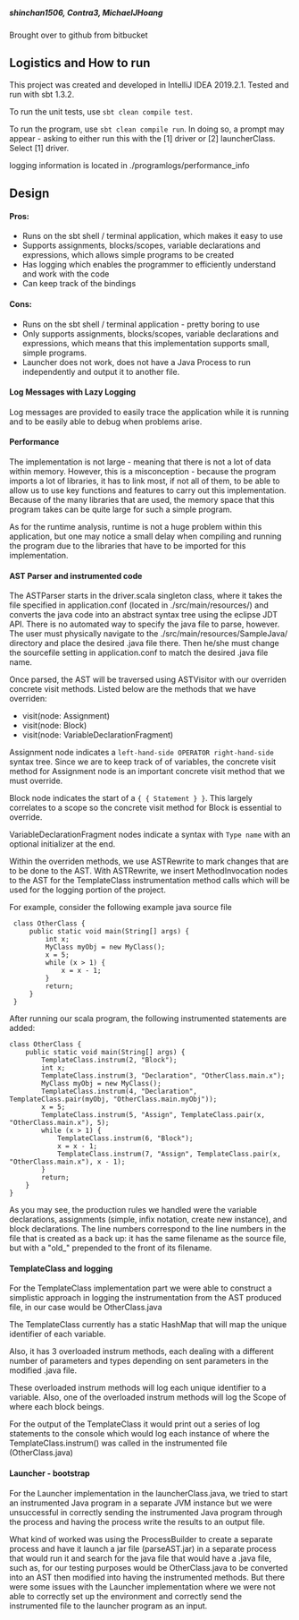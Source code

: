 ##### shinchan1506, Contra3, MichaelJHoang
Brought over to github from bitbucket

## Logistics and How to run
This project was created and developed in IntelliJ IDEA 2019.2.1. Tested and run with sbt 1.3.2. 

To run the unit tests, use `sbt clean compile test`.

To run the program, use `sbt clean compile run`. In doing so, a prompt may appear - 
asking to either run this with the [1] driver or [2] launcherClass. Select [1] driver.

logging information is located in ./programlogs/performance_info

## Design

#### Pros:

* Runs on the sbt shell / terminal application, which makes it easy to use
* Supports assignments, blocks/scopes, variable declarations and expressions, which allows simple programs to be created
* Has logging which enables the programmer to efficiently understand and work with the code
* Can keep track of the bindings

#### Cons:

* Runs on the sbt shell / terminal application - pretty boring to use
* Only supports assignments, blocks/scopes, variable declarations and expressions,
  which means that this implementation supports small, simple programs.
* Launcher does not work, does not have a Java Process to run independently and output it to another file.
    
#### Log Messages with Lazy Logging
Log messages are provided to easily trace the application while it is running and to be easily able to debug when problems arise.

#### Performance

The implementation is not large - meaning that there is not a lot of data within memory. However, this is a misconception - 
because the program imports a lot of libraries, it has to link most, if not all of them, to be able to allow us to use 
key functions and features to carry out this implementation. Because of the many libraries
that are used, the memory space that this program takes can be quite large for such a simple program.

As for the runtime analysis, runtime is not a huge problem within this application, but one may notice a small delay when 
compiling and running the program due to the libraries that have to be imported for this implementation.

#### AST Parser and instrumented code
The ASTParser starts in the driver.scala singleton class, where it takes the file specified in application.conf (located in ./src/main/resources/) and converts the java code into an abstract syntax tree using the eclipse JDT API. There is no automated way to specify the java file to parse, however. The user must physically navigate to the ./src/main/resources/SampleJava/ directory and place the desired .java file there. Then he/she must change the sourcefile setting in application.conf to match the desired .java file name. 

Once parsed, the AST will be traversed using ASTVisitor with our overriden concrete visit methods. Listed below are the methods that we have overriden:

* visit(node: Assignment)
* visit(node: Block)
* visit(node: VariableDeclarationFragment)

Assignment node indicates a `left-hand-side OPERATOR right-hand-side` syntax tree. Since we are to keep track of of variables, the concrete visit method for Assignment node is an important concrete visit method that we must override.

Block node indicates the start of a `{ { Statement } }`. This largely correlates to a scope so the concrete visit method for Block is essential to override.

VariableDeclarationFragment nodes indicate a syntax with `Type name` with an optional initializer at the end.

Within the overriden methods, we use ASTRewrite to mark changes that are to be done to the AST.  With ASTRewrite, we insert MethodInvocation nodes to the AST for the TemplateClass instrumentation method calls which will be used for the logging portion of the project.

For example, consider the following example java source file 

     class OtherClass {
         public static void main(String[] args) {
             int x;
             MyClass myObj = new MyClass();
             x = 5;
             while (x > 1) {
                 x = x - 1;
             }
             return;
         }
     }

After running our scala program, the following instrumented statements are added: 

    class OtherClass {
        public static void main(String[] args) {
            TemplateClass.instrum(2, "Block");
    		int x;
    		TemplateClass.instrum(3, "Declaration", "OtherClass.main.x");
            MyClass myObj = new MyClass();
    		TemplateClass.instrum(4, "Declaration", TemplateClass.pair(myObj, "OtherClass.main.myObj"));
            x = 5;
    		TemplateClass.instrum(5, "Assign", TemplateClass.pair(x, "OtherClass.main.x"), 5);
            while (x > 1) {
                TemplateClass.instrum(6, "Block");
    			x = x - 1;
    			TemplateClass.instrum(7, "Assign", TemplateClass.pair(x, "OtherClass.main.x"), x - 1);
            }
            return;
        }
    }
    
As you may see, the production rules we handled were the variable declarations, assignments (simple, infix notation, create new instance), and block declarations.
The line numbers correspond to the line numbers in the file that is created as a back up: it has the same filename as the source file, but with a "old_" prepended to the front of its filename.

#### TemplateClass and logging
For the TemplateClass implementation part we were able to construct a simplistic approach in logging the instrumentation from the AST produced file, in our case would be OtherClass.java

The TemplateClass currently has a static HashMap that will map the unique identifier of each variable. 

Also, it has 3 overloaded instrum methods, each dealing with a different number of parameters and types depending on sent parameters in the modified .java file.

These overloaded instrum methods will log each unique identifier to a variable.
Also, one of the overloaded instrum methods will log the Scope of where each block beings.

For the output of the TemplateClass it would print out a series of log statements to the console which would log each instance of where the TemplateClass.instrum() was called
in the instrumented file (OtherClass.java)

#### Launcher - bootstrap
For the Launcher implementation in the launcherClass.java, we tried to start an instrumented Java program in a separate JVM instance but we were unsuccessful in correctly 
sending the instrumented Java program through the process and having the process write the results to an output file.

What kind of worked was using the ProcessBuilder to create a separate process and have it launch a jar file (parseAST.jar) in a separate process that would run it and search for the java file that would
have a .java file, such as, for our testing purposes would be OtherClass.java to be converted into an AST then modified into having the instrumented methods. But there were some issues with
the Launcher implementation where we were not able to correctly set up the environment and correctly send the instrumented file to the launcher program as an input.



#### 

